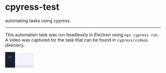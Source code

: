 # cpyress-test

automating tasks using cypress

---

This automation task was run headlessly in *Electron* using ```npx cypress run```.
A video was captured for the task that can be found in ```cypress/videos``` directory.

![Task Video as GIF](cypress/videos/spec_cy_js.gif)
